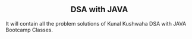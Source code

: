 <h2 align = 'center' >DSA with JAVA</h2>
It will contain all the problem solutions of Kunal Kushwaha DSA with JAVA Bootcamp Classes.
